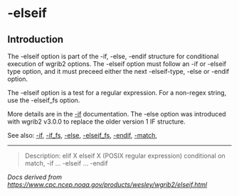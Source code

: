 # -elseif

## Introduction

The -elseif option is part of the
-if,
-else,
-endif structure for conditional execution of wgrib2 options.
The -elseif option must follow an
-if or -elseif type option, and it must preceed either the next
-elseif-type,
-else or
-endif option.

The -elseif option is a test for a regular expression.
For a non-regex string, use the -elseif_fs option.

More details are in the [-if](./if.md) documentation.
The -else option was introduced with wgrib2 v3.0.0 to replace
the older version 1 IF structure.

See also:
[-if](./if.md),
[-if_fs](./if_fs.md),
[-else](./else.md),
[-elseif_fs](./elsefs_fs.md),
[-endif](./endif.md),
[-match](./match.md),

---

> Description: elif X elseif X (POSIX regular expression) conditional on match, -if ... -elseif ... -endif

_Docs derived from <https://www.cpc.ncep.noaa.gov/products/wesley/wgrib2/elseif.html>_
